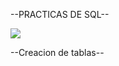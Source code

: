 --PRACTICAS DE SQL--

[![](http://serprointec.com/wp-content/uploads/2022/03/testimonial-1.png/)](http://serprointec.com/)

--Creacion de tablas--
